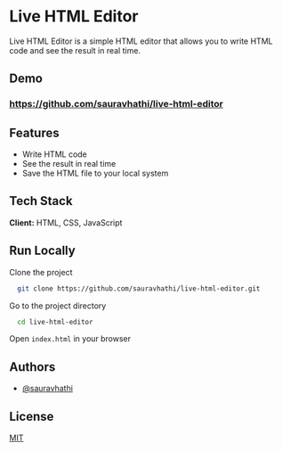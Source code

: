 # Live HTML Editor

Live HTML Editor is a simple HTML editor that allows you to write HTML code and see the result in real time.

## Demo

### https://github.com/sauravhathi/live-html-editor

## Features

- Write HTML code
- See the result in real time
- Save the HTML file to your local system

## Tech Stack

**Client:** HTML, CSS, JavaScript

## Run Locally

Clone the project

```bash
  git clone https://github.com/sauravhathi/live-html-editor.git
```

Go to the project directory

```bash
  cd live-html-editor
```

Open `index.html` in your browser

## Authors

- [@sauravhathi](https://www.github.com/sauravhathi)

## License

[MIT](https://choosealicense.com/licenses/mit/)